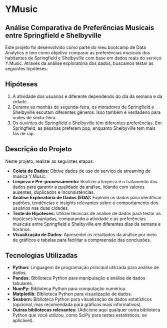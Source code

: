 # YMusic
## Análise Comparativa de Preferências Musicais entre Springfield e Shelbyville

Este projeto foi desenvolvido como parte do meu bootcamp de Data Analytics e tem como objetivo comparar as preferências musicais dos habitantes de Springfield e Shelbyville com base em dados reais do serviço Y.Music. Através da análise exploratória dos dados, buscamos testar as seguintes hipóteses:

## Hipóteses

1.  A atividade dos usuários é diferente dependendo do dia da semana e da cidade.
2.  Durante as manhãs de segunda-feira, os moradores de Springfield e Shelbyville escutam diferentes gêneros. Isso também é verdadeiro para noites de sexta-feira.
3.  Os ouvintes de Springfield e Shelbyville têm diferentes preferências. Em Springfield, as pessoas preferem pop, enquanto Shelbyville tem mais fãs de rap.

## Descrição do Projeto

Neste projeto, realizei as seguintes etapas:

* **Coleta de Dados:** Obtive dados de uso do serviço de streaming de música Y.Music.
* **Limpeza e Pré-processamento:** Realizei a limpeza e o tratamento dos dados para garantir a qualidade da análise, lidando com valores ausentes, duplicados e inconsistências.
* **Análise Exploratória de Dados (EDA):** Explorei os dados para identificar padrões, tendências e insights relevantes sobre o comportamento dos usuários nas duas cidades.
* **Teste de Hipóteses:** Utilizei técnicas de análise de dados para testar as hipóteses levantadas, comparando a atividade e as preferências musicais entre Springfield e Shelbyville em diferentes dias da semana e horários.
* **Visualização de Dados:** Apresentei os resultados da análise por meio de gráficos e tabelas para facilitar a compreensão das conclusões.

## Tecnologias Utilizadas

* **Python:** Linguagem de programação principal utilizada para análise de dados.
* **Pandas:** Biblioteca Python para manipulação e análise de dados tabulares.
* **NumPy:** Biblioteca Python para computação numérica.
* **Matplotlib:** Biblioteca Python para visualização de dados.
* **Seaborn:** Biblioteca Python para visualização de dados estatísticos (opcional, mas recomendada para gráficos mais informativos).
* **Outras bibliotecas relevantes:** (Adicione aqui qualquer outra biblioteca Python que você utilizou, como SciPy para testes estatísticos, se aplicável).
